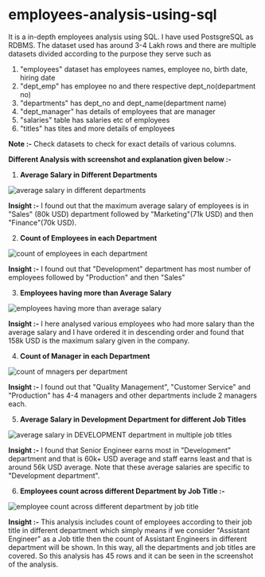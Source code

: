 # employees-analysis-using-sql
It is a in-depth employees analysis using SQL. I have used PostsgreSQL as RDBMS.
The dataset used has around 3-4 Lakh rows and there are multiple datasets divided according to the purpose they serve such as 

1) "employees" dataset has employees names, employee no, birth date, hiring date
2) "dept_emp" has employee no and there respective dept_no(department no)
3) "departments" has dept_no and dept_name(department name)
4) "dept_manager" has details of employees that are manager
5) "salaries" table has salaries etc of employees
6) "titles" has tites and more details of employees

**Note :-** Check datasets to check for exact details of various columns.

**Different Analysis with screenshot and explanation given below :-**



1) **Average Salary in Different Departments**


![average salary in different departments](https://github.com/ujjwal717/employees-analysis-using-sql/assets/93403224/6987d2cb-429d-41ef-87eb-0b17eed2b918)


**Insight :-** I found out that the maximum average salary of employees is in "Sales" (80k USD) department followed by "Marketing"(71k USD) and then "Finance"(70k USD).




2) **Count of Employees in each Department**


![count of employees in each department](https://github.com/ujjwal717/employees-analysis-using-sql/assets/93403224/c87342f7-8b86-43bc-8853-dcf007e61113)


**Insight :-** I found out that "Development" department has most number of employees followed by "Production" and then "Sales"



3) **Employees having more than Average Salary**


![employees having more than average salary](https://github.com/ujjwal717/employees-analysis-using-sql/assets/93403224/cdce15cb-9d12-4404-a0c3-e6f78ad14424)


**Insight :-** I here analysed various employees who had more salary than the average salary and I have ordered it in descending order and found that 158k USD is the maximum salary given in the company.



4) **Count of Manager in each Department**


![count of mnagers per department](https://github.com/ujjwal717/employees-analysis-using-sql/assets/93403224/3a7a2561-330e-480f-9827-df8de8330a13)


**Insight :-** I found out that "Quality Management", "Customer Service" and "Production" has 4-4 managers and other departments include 2 managers each.





5) **Average Salary in Development Department for different Job Titles**


![average salary in DEVELOPMENT department in multiple job titles](https://github.com/ujjwal717/employees-analysis-using-sql/assets/93403224/74456399-3b8b-410e-98d8-1cc2b9ad4041)


**Insight :-** I found that Senior Engineer earns most in "Development" department and that is 60k+ USD average and staff earns least and that is around 56k USD average. Note that these average salaries are specific to "Development department".



6) **Employees count across different Department by Job Title :-**


![employee count across different department by job title](https://github.com/ujjwal717/employees-analysis-using-sql/assets/93403224/ec005677-d08a-4c31-bb83-f0d72bd44305)


**Insight :-** This analysis includes count of employees according to their job title in different department which simply means if we consider "Assistant Engineer" as a Job title then the count of Assistant Engineers in different department will be shown. In this way, all the departments and job titles are covered. So this analysis has 45 rows and it can be seen in the screenshot of the analysis.













   
